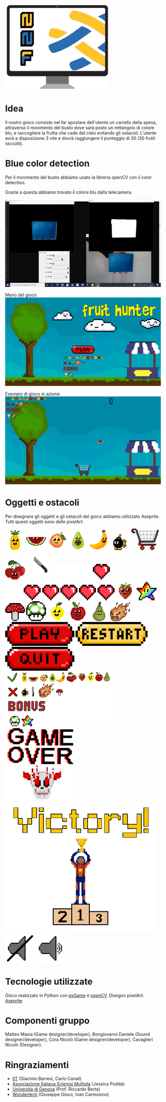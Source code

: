![Logo](https://github.com/NameNotFound-PCTO/Game/blob/main/team_logo.jpg)
# Idea
Il nostro gioco consiste nel far spostare dell'utente un carrello della spesa, attraverso il movimento del busto dove sarà posto un rettangolo di colore blu, e raccogliere la frutta che cade dal cielo evitando gli ostacoli. L'utente avrà a disposizione 3 vite e dovrà raggiungere il punteggio di 30 (30 frutti raccolti).



# Blue color detection
Per il movimento del busto abbiamo usato la libreria openCV con il color detection.

Grazie a questa abbiamo trovato il colore blu dalla telecamera.

![ColoreBlu](https://github.com/NameNotFound-PCTO/Game/blob/main/codice/color_dect_blue.jpeg)

Menù del gioco
![MenuGioco](https://github.com/NameNotFound-PCTO/Game/blob/main/pixel_art/sfondoMenu.png)

Esempio di gioco in azione
![esempioDiGioco](https://github.com/NameNotFound-PCTO/Game/blob/main/pixel_art/esempioDiGioco.png)

# Oggetti e ostacoli
Per disegnare gli oggetti e gli ostacoli del gioco abbiamo utilizzato Aseprite.
Tutti questi oggetti sono delle pixelArt:

![Ananas](https://github.com/NameNotFound-PCTO/Game/blob/main/images/ananas.png)
![Anguria](https://github.com/NameNotFound-PCTO/Game/blob/main/images/anguria.png)
![Aancia](https://github.com/NameNotFound-PCTO/Game/blob/main/images/arancia.png)
![Avocado](https://github.com/NameNotFound-PCTO/Game/blob/main/images/avocado.png)
![Banana](https://github.com/NameNotFound-PCTO/Game/blob/main/images/banana.png)
![Bomba](https://github.com/NameNotFound-PCTO/Game/blob/main/images/bomba.png)
![CarrelloRight](https://github.com/NameNotFound-PCTO/Game/blob/main/images/carrelloRight.png)
![Ciliegia](https://github.com/NameNotFound-PCTO/Game/blob/main/images/ciliegia.png)
![Coltello](https://github.com/NameNotFound-PCTO/Game/blob/main/images/coltello.png)
![Cuore1](https://github.com/NameNotFound-PCTO/Game/blob/main/images/cuore1.png)
![Cuore2](https://github.com/NameNotFound-PCTO/Game/blob/main/images/cuore2.png)
![Cuore3](https://github.com/NameNotFound-PCTO/Game/blob/main/images/cuore3.png)
![Fragola](https://github.com/NameNotFound-PCTO/Game/blob/main/images/fragola.png)
![Stella](https://github.com/NameNotFound-PCTO/Game/blob/main/images/stella.png)
![Fungo](https://github.com/NameNotFound-PCTO/Game/blob/main/images/fungo.png)
![Fungo1Up](https://github.com/NameNotFound-PCTO/Game/blob/main/images/fungo1Up.png)
![Limone](https://github.com/NameNotFound-PCTO/Game/blob/main/images/limone.png)
![Mela](https://github.com/NameNotFound-PCTO/Game/blob/main/images/mela.png)
![Pera](https://github.com/NameNotFound-PCTO/Game/blob/main/images/pera.png)
![Meteora](https://github.com/NameNotFound-PCTO/Game/blob/main/images/meteora.png)
![Play](https://github.com/NameNotFound-PCTO/Game/blob/main/images/play.png)
![Restart](https://github.com/NameNotFound-PCTO/Game/blob/main/images/restart.png)
![Quit](https://github.com/NameNotFound-PCTO/Game/blob/main/images/quit.png)
![Legenda](https://github.com/NameNotFound-PCTO/Game/blob/main/images/legenda.png)
![GameOver](https://github.com/NameNotFound-PCTO/Game/blob/main/images/gameOver.png)
![Vittoria](https://github.com/NameNotFound-PCTO/Game/blob/main/images/vittoria.png)
![Mute](https://github.com/NameNotFound-PCTO/Game/blob/main/images/mute.png)
![UnMute](https://github.com/NameNotFound-PCTO/Game/blob/main/images/unMute.png)




# Tecnologie utilizzate
Gioco realizzato in Python con [pyGame](https://www.pygame.org/news) e [openCV](https://opencv.org).
Disegno pixelArt: [Aseprite](https://www.aseprite.org)


# Componenti gruppo
Matteo Masia (Game designer/developer), Bongiovanni Daniele (Sound designer/developer), Cora Nicolò (Game designer/developer), Cavaglieri Nicolò (Designer).

# Ringraziamenti
* [IIT](https://www.iit.it) (Giacinto Barresi, Carlo Canali)
* [Associazione Italiana Sclerosi Multipla](https://www.aism.it) (Jessica Podda)
* [Università di Genova](https://unige.it/it/) (Prof. Riccardo Berta)
* [Wondertech](http://www.wondertechweb.com) (Giuseppe Gioco, Ivan Carmosino)

